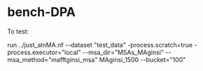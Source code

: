 # bench-DPA

To test:

run ../just_alnMA.nf --dataset "test_data" -process.scratch=true -process.executor="local" --msa_dir="MSAs_MAginsi" --msa_method="mafftginsi_msa" MAginsi_1500 --bucket="100"
